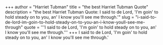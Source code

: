 +++
author = "Harriet Tubman"
title = "the best Harriet Tubman Quote"
description = "the best Harriet Tubman Quote: I said to de Lord, 'I'm goin' to hold steady on to you, an' I know you'll see me through.'"
slug = "i-said-to-de-lord-im-goin-to-hold-steady-on-to-you-an-i-know-youll-see-me-through"
quote = '''I said to de Lord, 'I'm goin' to hold steady on to you, an' I know you'll see me through.'''
+++
I said to de Lord, 'I'm goin' to hold steady on to you, an' I know you'll see me through.'
